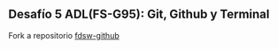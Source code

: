 ## Desafío 5 ADL(FS-G95): Git, Github y Terminal

Fork a repositorio [fdsw-github](https://github.com/gsanchezd/fdsw-github)

